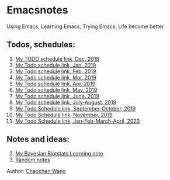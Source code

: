 # Emacsnotes
Using Emacs, Learning Emacs, Trying Emacs. Life become better

## Todos, schedules:

1. [My TODO schedule link, Dec. 2018](https://wangcc.me/Emacsnotes/TODO)
3. [My Todo schedule link, Jan. 2019](https://wangcc.me/Emacsnotes/Todo201901)
4. [My Todo schedule link, Feb. 2019](https://wangcc.me/Emacsnotes/Todo201902)
5. [My Todo schedule link, Mar. 2019](https://wangcc.me/Emacsnotes/Todo201903)
6. [My Todo schedule link, Apr. 2019](https://wangcc.me/Emacsnotes/Todo201904)
7. [My Todo schedule link, May. 2019](https://wangcc.me/Emacsnotes/Todo201905)
8. [My Todo schedule link, June. 2019](https://wangcc.me/Emacsnotes/Todo201906)
9. [My Todo schedule link, July-August. 2019](https://wangcc.me/Emacsnotes/Todo201907)
10. [My Todo Schedule link, September-October, 2019](https://wangcc.me/Emacsnotes/Todo201909)
11. [My Todo Schedule link, November, 2019](https://wangcc.me/Emacsnotes/Todo201911)
12. [My Todo Schedule link, Jan-Feb-March-April, 2020](https://wangcc.me/Emacsnotes/Todo20200102)

## Notes and ideas:
2. [My Bayesian Biotstats Learning note](https://wangcc.me/Emacsnotes/Notes_from_learning_Bayesian_Biostat)
1. [Random notes](https://wangcc.me/Emacsnotes/Randomnotes)

Author: [Chaochen Wang](https://wangcc.me)
